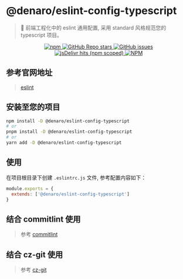 # @denaro/eslint-config-typescript

> :tada: 前端工程化中的 eslint 通用配置, 采用 standard 风格规范您的 typescript 项目。

<p align="center">
  <a href="https://www.npmjs.com/package/%40denaro%2Feslint-config-typescript" target="_blank">
    <img alt="npm" src="https://img.shields.io/npm/v/%40denaro%2Feslint-config-typescript">
  </a>
  <a href="https://github.com/frontend-engineering-config/stargazers" target="_blank">
    <img alt="GitHub Repo stars" src="https://img.shields.io/github/stars/frontend-engineering-config">
  </a>
  <a href="https://github.com/frontend-engineering-config/issues" target="_blank">
    <img alt="GitHub issues" src="https://img.shields.io/github/issues/frontend-engineering-config">
  </a>
  <br />  
  <a href="https://www.jsdelivr.com/package/npm/%40denaro%2Feslint-config-typescript" target="_blank">
    <img alt="jsDelivr hits (npm scoped)" src="https://img.shields.io/jsdelivr/npm/hd/%40denaro%2Feslint-config-typescript">
  </a>
  <a href="https://github.com/frontend-engineering-config/blob/main/LICENSE" target="_blank">
    <img alt="NPM" src="https://img.shields.io/npm/l/%40denaro%2Feslint-config-typescript">
  </a>
</p>

## 参考官网地址

> [eslint](https://eslint.org/)

## 安装至您的项目

```bash
npm install -D @denaro/eslint-config-typescript
# or
pnpm install -D @denaro/eslint-config-typescript
# or
yarn add -D @denaro/eslint-config-typescript
```

## 使用

在项目根目录下创建 `.eslintrc.js` 文件, 参考配置内容如下：

```js
module.exports = {
  extends: ['@denaro/eslint-config-typescript']
}
```

## 结合 commitlint 使用

> 参考 [commitlint](../config-packages/commitlint/README.md)

## 结合 cz-git 使用

> 参考 [cz-git](../config-packages/cz-git/README.md)
